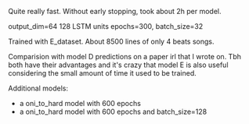 Quite really fast. Without early stopping, took about 2h per model.

output_dim=64
128 LSTM units
epochs=300, batch_size=32

Trained with E_dataset. About 8500 lines of only 4 beats songs.

Comparision with model D predictions on a paper irl that I wrote on.
Tbh both have their advantages and it's crazy that model E 
is also useful considering the small amount of time it used to be trained.

Additional models:
- a oni_to_hard model with 600 epochs
- a oni_to_hard model with 600 epochs and batch_size=128
